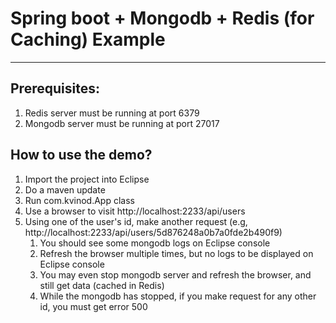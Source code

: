 # Spring boot + Mongodb + Redis (for Caching) Example
---

## Prerequisites:

1. Redis server must be running at port 6379
2. Mongodb server must be running at port 27017

## How to use the demo?

1. Import the project into Eclipse
2. Do a maven update
3. Run com.kvinod.App class
4. Use a browser to visit http://localhost:2233/api/users
5. Using one of the user's id, make another request (e.g, http://localhost:2233/api/users/5d876248a0b7a0fde2b490f9)
	1. You should see some mongodb logs on Eclipse console
	2. Refresh the browser multiple times, but no logs to be displayed on Eclipse console
	3. You may even stop mongodb server and refresh the browser, and still get data (cached in Redis)
	4. While the mongodb has stopped, if you make request for any other id, you must get error 500

